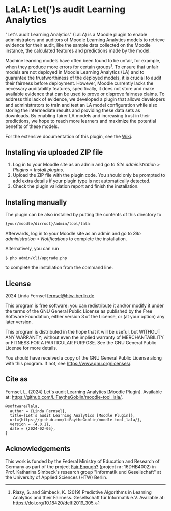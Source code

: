 # LaLA: Let(\')s audit Learning Analytics #
"Let's audit Learning Analytics" (LaLA) is a Moodle plugin to enable administrators and auditors of Moodle Learning Analytics 
models to retrieve evidence for their audit, like the sample data collected on the Moodle instance, the calculated features 
and predictions made by the model.

Machine learning models have often been found to be unfair, for example, when they produce more errors for certain groups[^1]. 
To ensure that unfair models are not deployed in Moodle Learning Analytics (LA) and to guarantee the trustworthiness of the 
deployed models, it is crucial to audit their fairness before deployment. 
However, Moodle currently lacks the necessary auditability features, specifically, it does not store and make available 
evidence that can be used to prove or disprove fairness claims. To address this lack of evidence, we developed a plugin 
that allows developers and administrators to train and test an LA model configuration while also storing the intermediate 
results and providing these data sets as downloads. By enabling fairer LA models and increasing trust in their predictions, 
we hope to reach more learners and maximize the potential benefits of these models.

For the extensive documentation of this plugin, see the [Wiki](https://github.com/LiFaytheGoblin/moodle-tool_lala/wiki).

[^1]: Riazy, S. and Simbeck, K. (2019) Predictive Algorithms in Learning Analytics and their Fairness. Gesellschaft für Informatik e.V. Available at: https://doi.org/10.18420/delfi2019_305.

## Installing via uploaded ZIP file ##

1. Log in to your Moodle site as an admin and go to _Site administration >
   Plugins > Install plugins_.
2. Upload the ZIP file with the plugin code. You should only be prompted to add
   extra details if your plugin type is not automatically detected.
3. Check the plugin validation report and finish the installation.

## Installing manually ##

The plugin can be also installed by putting the contents of this directory to

    {your/moodle/dirroot}/admin/tool/lala

Afterwards, log in to your Moodle site as an admin and go to _Site administration >
Notifications_ to complete the installation.

Alternatively, you can run

    $ php admin/cli/upgrade.php

to complete the installation from the command line.

## License ##

2024 Linda Fernsel <fernsel@htw-berlin.de>

This program is free software: you can redistribute it and/or modify it under
the terms of the GNU General Public License as published by the Free Software
Foundation, either version 3 of the License, or (at your option) any later
version.

This program is distributed in the hope that it will be useful, but WITHOUT ANY
WARRANTY; without even the implied warranty of MERCHANTABILITY or FITNESS FOR A
PARTICULAR PURPOSE.  See the GNU General Public License for more details.

You should have received a copy of the GNU General Public License along with
this program.  If not, see <https://www.gnu.org/licenses/>.

## Cite as ##
Fernsel, L. (2024) Let's audit Learning Analytics [Moodle Plugin]. Available at: https://github.com/LiFaytheGoblin/moodle-tool_lala/.

```biblatex
@software{lala,
  author = {Linda Fernsel},
  title={Let’s audit Learning Analytics [Moodle Plugin]}, 
  url={https://github.com/LiFaytheGoblin/moodle-tool_lala/}, 
  version = {4.0.1},
  date = {2024-02-05},
}
```

## Acknowledgements ##
This work is funded by the Federal Ministry of Education and Research of Germany as part of the project [Fair Enough?](https://iug.htw-berlin.de/projekte/fair-enough/)
(project nr: 16DHB4002) in Prof. Katharina Simbeck's research group "Informatik und Gesellschaft" at the University of Applied Sciences (HTW) Berlin.
